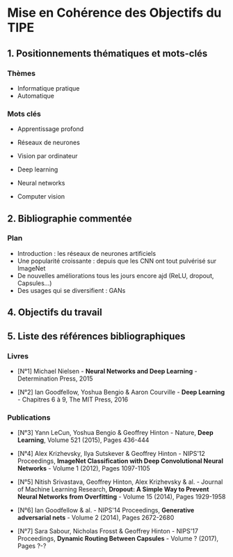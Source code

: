 # Mise en Cohérence des Objectifs du TIPE

<!-- La Mise en Cohérence des Objectifs du TIPE est constituée de 5 parties liées entre elles, tout en étant différenciées, amenant le candidat à déboucher sur les objectifs de son travail. Elles seront saisies selon l'ordre suivant:

    1. Positionnements thématiques et mots-clés (français et anglais)
    2. Bibliographie commentée (650 mots)
    3. Problématique retenue (50 mots)
    4. Objectifs du TIPE (100 mots)
    5. Liste de références bibliographiques (2 à 10 références) -->

## 1. Positionnements thématiques et mots-clés

<!-- Le positionnement thématique du TIPE doit être défini par le candidat par la sélection d'un à trois thèmes dans une liste proposée lors de la saisie. Ce positionnement assurera une mise en correspondance du contenu scientifique du TIPE avec les compétences du binôme d'examinateurs qui auront à évaluer le travail du candidat.

Le choix de 5 mots-clés en français (et en anglais) incite le candidat à prendre du recul sur les éléments les plus significatifs de son travail. Ils doivent être en cohérence avec la bibliographie, la problématique et les objectifs choisis par le candidat. -->

### Thèmes

- Informatique pratique
- Automatique

### Mots clés

- Apprentissage profond
- Réseaux de neurones
- Vision par ordinateur

- Deep learning
- Neural networks
- Computer vision

## 2.  Bibliographie commentée

<!-- Un travail efficace du candidat satisfaisant aux critères d'évaluation de l'épreuve du TIPE suppose obligatoirement une connaissance préalable de travaux antérieurs « balisant » le domaine choisi.

L'objectif de cette partie est donc d'inciter le candidat à mettre en cohérence son travail de TIPE par rapport à un certain contexte scientifique. L'objectif consiste à synthétiser ce contexte scientifique en analysant quelques travaux significatifs du domaine dans lequel le travail s'inscrit. Le candidat citera dans son texte, avec renvois numérotés, une liste d'ouvrages, périodiques, pages web ou tout autres documents pertinents jugés significatifs.

Cette synthèse a pour objectif l'appropriation par le candidat de son sujet : les principes généraux, les expérimentations, les lois et concepts voire certaines questions restant en suspens ou des sujets controversés. Cette synthèse circonstanciée et factuelle doit permettre au candidat d'acquérir une vision plus globale du sujet choisi en faisant apparaître plusieurs problématiques en jeu dans le domaine dont celle qu'il aura choisi de traiter.

Dans le cas d'un travail de groupe, cette bibliographie devra être commune et issue du travail collectif. -->

### Plan

- Introduction : les réseaux de neurones artificiels
- Une popularité croissante : depuis que les CNN ont tout pulvérisé sur ImageNet
- De nouvelles améliorations tous les jours encore ajd (ReLU, dropout, Capsules...)
- Des usages qui se diversifient : GANs

## 4. Objectifs du travail

<!-- Le candidat, ayant clairement délimité sa problématique sur la base de sa bibliographie commentée, doit ensuite, de manière concise, énoncer les objectifs qu'il se propose d'atteindre à l’issue de son travail en réponse à sa problématique. Spécifique à chaque membre d'un éventuel groupe, cette quatrième partie permet de positionner individuellement le travail de TIPE du candidat. -->

## 5. Liste des références bibliographiques

<!-- Ce champ comporte une liste de références bibliographiques débutant par un numéro d'ordre [N°] correspondant à la numérotation utilisée dans la bibliographie commentée. Le candidat devra se conformer aux règles suivantes d'édition de ces références :

[Ouvrage]       Auteur  -  Titre de  l'ouvrage       -  Chapitre, Éditeur, Année
[Publication]   Auteur  -  Nom du périodique, Titre  -  Volume (année), Pages
[Conférence]    Auteur  -  Nom de la conférence      -  Année, Lieu
[Site Internet] URL avec infos complémentaires, Date de consultation -->

### Livres

- [N°1] Michael Nielsen - **Neural Networks and Deep Learning** - Determination Press, 2015

- [N°2] Ian Goodfellow, Yoshua Bengio & Aaron Courville - **Deep Learning** - Chapitres 6 à 9, The MIT Press, 2016

### Publications

- [N°3] Yann LeCun, Yoshua Bengio & Geoffrey Hinton - Nature, **Deep Learning**, Volume 521 (2015), Pages 436-444

- [N°4] Alex Krizhevsky, Ilya Sutskever & Geoffrey Hinton - NIPS'12 Proceedings, **ImageNet Classification with Deep Convolutional Neural Networks** - Volume 1 (2012), Pages 1097-1105 

- [N°5] Nitish Srivastava, Geoffrey Hinton, Alex Krizhevsky & al. - Journal of Machine Learning Research, **Dropout: A Simple Way to Prevent Neural Networks from Overfitting** - Volume 15 (2014), Pages 1929-1958

- [N°6] Ian Goodfellow & al. - NIPS'14 Proceedings, **Generative adversarial nets** - Volume 2 (2014), Pages 2672-2680 

- [N°7] Sara Sabour, Nicholas Frosst & Geoffrey Hinton - NIPS'17 Proceedings, **Dynamic Routing Between Capsules** - Volume ? (2017), Pages ?-?